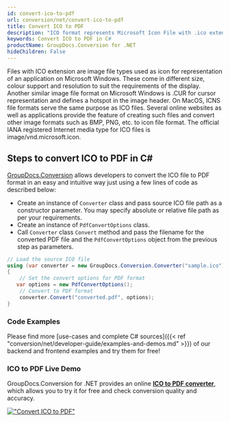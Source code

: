 ```yaml
---
id: convert-ico-to-pdf
url: conversion/net/convert-ico-to-pdf
title: Convert ICO to PDF
description: "ICO format represents Microsoft Icon File with .ico extension. Learn how to convert ICO to PDF file programmatically in C# language using GroupDocs.Conversion for .NET library."
keywords: Convert ICO to PDF in C#
productName: GroupDocs.Conversion for .NET
hideChildren: False
---
```


Files with ICO extension are image file types used as icon for representation of an application on Microsoft Windows. These come in different size, colour support and resolution to suit the requirements of the display. Another similar image file format on Microsoft Windows is .CUR for cursor representation and defines a hotspot in the image header. On MacOS, ICNS file formats serve the same purpose as ICO files. Several online websites as well as applications provide the feature of creating such files and convert other image formats such as BMP, PNG, etc. to icon file format. The official IANA registered Internet media type for ICO files is image/vnd.microsoft.icon.

## Steps to convert ICO to PDF in C#

[GroupDocs.Conversion](https://products.groupdocs.com/conversion/net) allows developers to convert the ICO file to PDF format in an easy and intuitive way just using a few lines of code as described below:

* Create an instance of `Converter` class and pass source ICO file path as a constructor parameter. You may specify absolute or relative file path as per your requirements. 
* Create an instance of `PdfConvertOptions` class.
* Call `Converter` class `Convert` method and pass the filename for the converted PDF file and the `PdfConvertOptions` object from the previous step as parameters.

```csharp
// Load the source ICO file
using (var converter = new GroupDocs.Conversion.Converter("sample.ico"))
{
    // Set the convert options for PDF format
   var options = new PdfConvertOptions();
    // Convert to PDF format
    converter.Convert("converted.pdf", options);
}
```

### Code Examples

Please find more [use-cases and complete C# sources]({{< ref "conversion/net/developer-guide/examples-and-demos.md" >}}) of our backend and frontend examples and try them for free!

### ICO to PDF Live Demo

GroupDocs.Conversion for .NET provides an online [**ICO to PDF converter**](https://products.groupdocs.app/conversion/ico-to-pdf), which allows you to try it for free and check conversion quality and accuracy.

[!["Convert ICO to PDF"](conversion/net/images/convert-to-pdf/convert-ico-to-pdf.png)](https://products.groupdocs.app/conversion/ico-to-pdf)